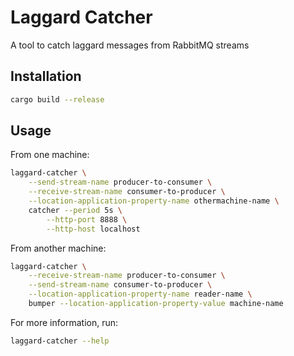 # Laggard Catcher
A tool to catch laggard messages from RabbitMQ streams

## Installation

```bash
cargo build --release
```

## Usage

From one machine:
```bash
laggard-catcher \
    --send-stream-name producer-to-consumer \
    --receive-stream-name consumer-to-producer \
    --location-application-property-name othermachine-name \
    catcher --period 5s \
        --http-port 8888 \
        --http-host localhost
```

From another machine:
```bash
laggard-catcher \
    --receive-stream-name producer-to-consumer \
    --send-stream-name consumer-to-producer \
    --location-application-property-name reader-name \
    bumper --location-application-property-value machine-name
```

For more information, run:
```bash
laggard-catcher --help
```

